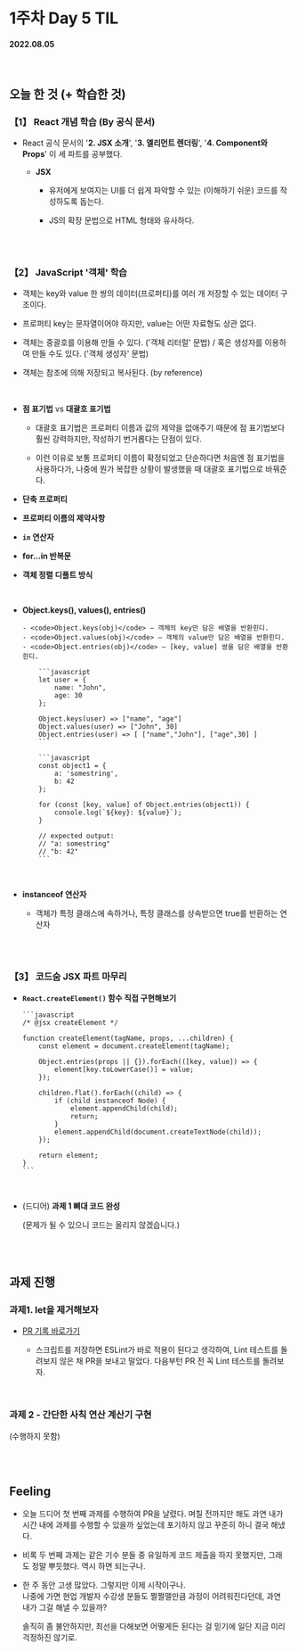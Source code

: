 # 1주차 Day 5 TIL

#### 2022.08.05

<br/>

## 오늘 한 것 (+ 학습한 것)

### 【1】 React 개념 학습 (By 공식 문서)

- React 공식 문서의 '<strong>2. JSX 소개</strong>', '<strong>3. 엘리먼트 렌더링</strong>', '<strong>4. Component와 Props</strong>' 이 세 파트를 공부했다.

  - <strong>JSX</strong>

    - 유저에게 보여지는 UI를 더 쉽게 파악할 수 있는 (이해하기 쉬운) 코드를 작성하도록 돕는다.

    - JS의 확장 문법으로 HTML 형태와 유사하다.

<br/><br/>

### 【2】 JavaScript '객체' 학습

- 객체는 key와 value 한 쌍의 데이터(프로퍼티)를 여러 개 저장할 수 있는 데이터 구조이다.

- 프로퍼티 key는 문자열이어야 하지만, value는 어떤 자료형도 상관 없다.

- 객체는 중괄호를 이용해 만들 수 있다. ('객체 리터럴' 문법) / 혹은 생성자를 이용하여 만들 수도 있다. ('객체 생성자' 문법)

- 객체는 참조에 의해 저장되고 복사된다. (by reference)

<br/>

- <strong>점 표기법</strong> vs <strong>대괄호 표기법</strong>

  - 대괄호 표기법은 프로퍼티 이름과 값의 제약을 없애주기 때문에 점 표기법보다 훨씬 강력하지만, 작성하기 번거롭다는 단점이 있다.

  - 이런 이유로 보통 프로퍼티 이름이 확정되었고 단순하다면 처음엔 점 표기법을 사용하다가, 나중에 뭔가 복잡한 상황이 발생했을 때 대괄호 표기법으로 바꿔준다.

- <strong>단축 프로퍼티</strong>

- <strong>프로퍼티 이름의 제약사항</strong>

- <strong><code>in</code> 연산자</strong>

- <strong>for...in 반복문</strong>

- <strong>객체 정렬 디폴트 방식</strong>

<br/>

- <strong>Object.keys(), values(), entries()</strong>

      - <code>Object.keys(obj)</code> – 객체의 key만 담은 배열을 반환힌디.
      - <code>Object.values(obj)</code> – 객체의 value만 담은 배열을 반환힌디.
      - <code>Object.entries(obj)</code> – [key, value] 쌍을 담은 배열을 반환힌디.

          ```javascript
          let user = {
              name: "John",
              age: 30
          };

          Object.keys(user) => ["name", "age"]
          Object.values(user) => ["John", 30]
          Object.entries(user) => [ ["name","John"], ["age",30] ]
          ```

          ```javascript
          const object1 = {
              a: 'somestring',
              b: 42
          };

          for (const [key, value] of Object.entries(object1)) {
              console.log(`${key}: ${value}`);
          }

          // expected output:
          // "a: somestring"
          // "b: 42"
          ```

  <br/>

- <strong>instanceof 연산자</strong>

  - 객체가 특정 클래스에 속하거나, 특정 클래스를 상속받으면 true를 반환하는 연산자

<br/><br/>

### 【3】 코드숨 JSX 파트 마무리

- <strong><code>React.createElement()</code> 함수 직접 구현해보기</strong>

      ```javascript
      /* @jsx createElement */

      function createElement(tagName, props, ...children) {
          const element = document.createElement(tagName);

          Object.entries(props || {}).forEach(([key, value]) => {
              element[key.toLowerCase()] = value;
          });

          children.flat().forEach((child) => {
              if (child instanceof Node) {
                  element.appendChild(child);
                  return;
              }
              element.appendChild(document.createTextNode(child));
          });

          return element;
      }
      ```

  <br/>

- (드디어) <strong>과제 1 뼈대 코드 완성</strong>

  (문제가 될 수 있으니 코드는 올리지 않겠습니다.)

<br/><br/>

## 과제 진행

### 과제1. let을 제거해보자

- <a href="https://github.com/CodeSoom/react-week1-assignment-1/pull/193">PR 기록 바로가기</a>

  - 스크립트를 저장하면 ESLint가 바로 적용이 된다고 생각하여, Lint 테스트를 돌려보지 않은 채 PR을 보내고 말았다. 다음부턴 PR 전 꼭 Lint 테스트를 돌려보자.

<br/>

### 과제 2 - 간단한 사칙 연산 계산기 구현

(수행하지 못함)

<br/><br/>

## Feeling

- 오늘 드디어 첫 번째 과제를 수행하여 PR을 날렸다. 며칠 전까지만 해도 과연 내가 시간 내에 과제를 수행할 수 있을까 싶었는데 포기하지 않고 꾸준히 하니 결국 해냈다.

- 비록 두 번째 과제는 같은 기수 분들 중 유일하게 코드 제출을 하지 못했지만, 그래도 정말 뿌듯했다. 역시 하면 되는구나.

- 한 주 동안 고생 많았다. 그렇지만 이제 시작이구나.  
  나중에 가면 현업 개발자 수강생 분들도 쩔쩔맬만큼 과정이 어려워진다던데, 과연 내가 그걸 해낼 수 있을까?

  솔직히 좀 불안하지만, 최선을 다해보면 어떻게든 된다는 걸 믿기에 일단 지금 미리 걱정하진 않기로.
